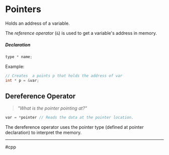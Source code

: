 # Pointers
Holds an address of a variable.

The *reference operator* (`&`) is used to get a variable's address in memory.

##### Declaration
```cpp
type * name;
```

Example:
```cpp 
// Creates  a points p that holds the address of var
int * p = &var;
```

## Dereference Operator
> *"What is the pointer pointing at?"*

```cpp
var = *pointer // Reads the data at the pointer location.
```

The dereference operator uses the pointer type (defined at pointer declaration) to interpret the memory.


---
#cpp
